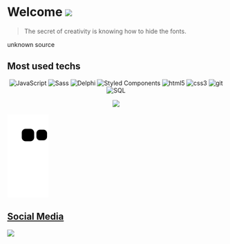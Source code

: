 # Welcome  <img src="https://c.tenor.com/GocCvG7hs78AAAAj/rocket-joypixels.gif" height="50px"> 


> The secret of creativity is knowing how to hide the fonts.

unknown source

## Most used techs


<div align="center">
<p>
  <img alt="JavaScript" src="https://img.shields.io/badge/-JavaScript-f7df1e?style=flat-circle&logo=javascript&logoColor=black" />
  <img alt="Sass" src="https://img.shields.io/badge/-Sass-CC6699?style=flat-circle&logo=sass&logoColor=white" />
  <img alt="Delphi" src="https://img.shields.io/badge/-Delphi-880808?style=flat-circle&logo=delphi&logoColor=white" />
  <img alt="Styled Components" src="https://img.shields.io/badge/-Styled_Components-db7092?style=flat-circle&logo=styled-components&logoColor=white" />
  <img alt="html5" src="https://img.shields.io/badge/-HTML5-E34F26?style=flat-circle&logo=html5&logoColor=white" />
  <img alt="css3" src="https://img.shields.io/badge/-CSS3-2965f1?style=flat-circle&logo=css3&logoColor=white" />
  <img alt="git" src="https://img.shields.io/badge/-Git-F05032?style=flat-circle&logo=git&logoColor=white" />
  <img alt="SQL" src="https://img.shields.io/badge/-SQL-89CFF0?style=flat-circle&logo=mysql&logoColor=black" />
</p>

  <a href="https://github.com/danielspng">
  <img height="180em" src="https://github-readme-stats.vercel.app/api?username=danielspng&show_icons=true&theme=dracula&include_all_commits=true&count_private=true"/>
</div>

  ![Snake animation](https://github.com/danielspng/danielspng/blob/output/github-contribution-grid-snake.svg)


## Social Media
<a href="https://www.instagram.com/daniells.png" target="_blanked"><img src="https://img.shields.io/badge/Instagram-f2003c?style=for-the-badge&logo=instagram&logoColor=white"></a>




